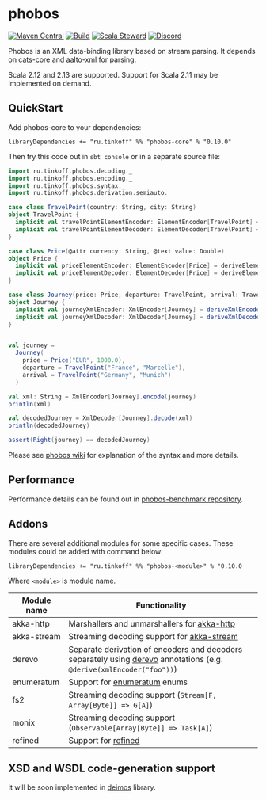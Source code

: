 # phobos
[![Maven Central](https://img.shields.io/maven-central/v/ru.tinkoff/phobos-core_2.13.svg)](https://search.maven.org/search?q=ru.tinkoff.phobos-core)
[![Build](https://github.com/TinkoffCreditSystems/phobos/actions/workflows/scala.yml/badge.svg)](https://github.com/TinkoffCreditSystems/phobos/actions/workflows/scala.yml)
[![Scala Steward](https://img.shields.io/badge/Scala_Steward-helping-blue.svg?style=flat&logo=data:image/png;base64,iVBORw0KGgoAAAANSUhEUgAAAA4AAAAQCAMAAAARSr4IAAAAVFBMVEUAAACHjojlOy5NWlrKzcYRKjGFjIbp293YycuLa3pYY2LSqql4f3pCUFTgSjNodYRmcXUsPD/NTTbjRS+2jomhgnzNc223cGvZS0HaSD0XLjbaSjElhIr+AAAAAXRSTlMAQObYZgAAAHlJREFUCNdNyosOwyAIhWHAQS1Vt7a77/3fcxxdmv0xwmckutAR1nkm4ggbyEcg/wWmlGLDAA3oL50xi6fk5ffZ3E2E3QfZDCcCN2YtbEWZt+Drc6u6rlqv7Uk0LdKqqr5rk2UCRXOk0vmQKGfc94nOJyQjouF9H/wCc9gECEYfONoAAAAASUVORK5CYII=)](https://scala-steward.org)
[![Discord](https://img.shields.io/badge/chat-discord%20(en%2Fru)-blue)](https://discord.gg/S9Ad88t)

Phobos is an XML data-binding library based on stream parsing. 
It depends on [cats-core](https://github.com/typelevel/cats) and 
[aalto-xml](https://github.com/FasterXML/aalto-xml/) for parsing.

Scala 2.12 and 2.13 are supported. Support for Scala 2.11 may be implemented on demand.

## QuickStart
Add phobos-core to your dependencies:

```
libraryDependencies += "ru.tinkoff" %% "phobos-core" % "0.10.0"
```

Then try this code out in `sbt console` or in a separate source file:
```scala
import ru.tinkoff.phobos.decoding._
import ru.tinkoff.phobos.encoding._
import ru.tinkoff.phobos.syntax._
import ru.tinkoff.phobos.derivation.semiauto._

case class TravelPoint(country: String, city: String)
object TravelPoint {
  implicit val travelPointElementEncoder: ElementEncoder[TravelPoint] = deriveElementEncoder
  implicit val travelPointElementDecoder: ElementDecoder[TravelPoint] = deriveElementDecoder
}

case class Price(@attr currency: String, @text value: Double)
object Price {
  implicit val priceElementEncoder: ElementEncoder[Price] = deriveElementEncoder
  implicit val priceElementDecoder: ElementDecoder[Price] = deriveElementDecoder
}

case class Journey(price: Price, departure: TravelPoint, arrival: TravelPoint)
object Journey {
  implicit val journeyXmlEncoder: XmlEncoder[Journey] = deriveXmlEncoder("journey")
  implicit val journeyXmlDecoder: XmlDecoder[Journey] = deriveXmlDecoder("journey")
}


val journey =
  Journey(
    price = Price("EUR", 1000.0),
    departure = TravelPoint("France", "Marcelle"),
    arrival = TravelPoint("Germany", "Munich")
  )

val xml: String = XmlEncoder[Journey].encode(journey)
println(xml)

val decodedJourney = XmlDecoder[Journey].decode(xml)
println(decodedJourney)

assert(Right(journey) == decodedJourney)
```
Please see [phobos wiki](https://github.com/TinkoffCreditSystems/phobos/wiki) for explanation of the syntax and more details.

## Performance
Performance details can be found out in [phobos-benchmark repository](https://github.com/valentiay/phobos-benchmark). 

## Addons
There are several additional modules for some specific cases. 
These modules could be added with command below:
```
libraryDependencies += "ru.tinkoff" %% "phobos-<module>" % "0.10.0
```
Where `<module>` is module name.

| Module name  | Functionality  |
|--------------|----------------|
| akka-http    | Marshallers and unmarshallers for [akka-http](https://doc.akka.io/docs/akka-http/current/) |
| akka-stream  | Streaming decoding support for [akka-stream](https://doc.akka.io/docs/akka/current/stream/index.html)|
| derevo       | Separate derivation of encoders and decoders separately using [derevo](https://github.com/manatki/derevo) annotations (e.g. `@derive(xmlEncoder("foo"))`)
| enumeratum   | Support for [enumeratum](https://github.com/lloydmeta/enumeratum#manual-override-of-name) enums |
| fs2          | Streaming decoding support (`Stream[F, Array[Byte]] => G[A]`) |
| monix        | Streaming decoding support (`Observable[Array[Byte]] => Task[A]`)  |
| refined      | Support for [refined](https://github.com/fthomas/refined) |

## XSD and WSDL code-generation support
It will be soon implemented in [deimos](https://github.com/TinkoffCreditSystems/deimos) library.
